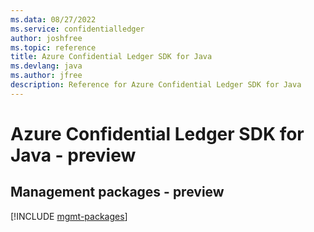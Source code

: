 ```yaml
---
ms.data: 08/27/2022
ms.service: confidentialledger
author: joshfree
ms.topic: reference
title: Azure Confidential Ledger SDK for Java
ms.devlang: java
ms.author: jfree
description: Reference for Azure Confidential Ledger SDK for Java
---
```

# Azure Confidential Ledger SDK for Java - preview

## Management packages - preview
[!INCLUDE [mgmt-packages](confidential-ledger-mgmt-index.md)]
